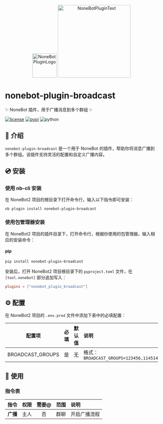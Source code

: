 <div align="center">
  <a href="https://v2.nonebot.dev/store"><img src="https://github.com/A-kirami/nonebot-plugin-template/blob/resources/nbp_logo.png" width="80" height="80" alt="NoneBotPluginLogo"></a>
  <img src="https://github.com/A-kirami/nonebot-plugin-template/blob/resources/NoneBotPlugin.svg" width="240" alt="NoneBotPluginText">
</div>

# nonebot-plugin-broadcast

✨ NoneBot 插件，用于广播消息到多个群组 ✨

[![license](https://img.shields.io/github/license/F1Justin/nonebot-plugin-broadcast.svg)](./LICENSE)
[![pypi](https://img.shields.io/pypi/v/nonebot-plugin-broadcast.svg)](https://pypi.python.org/pypi/nonebot-plugin-broadcast)
![python](https://img.shields.io/badge/python-3.9+-blue.svg)

## 📖 介绍

`nonebot-plugin-broadcast` 是一个用于 NoneBot 的插件，帮助你将消息广播到多个群组。该插件支持灵活的配置和自定义广播内容。

## 💿 安装

### 使用 nb-cli 安装

在 NoneBot2 项目的根目录下打开命令行，输入以下指令即可安装：

```bash
nb plugin install nonebot-plugin-broadcast
```

### 使用包管理器安装

在 NoneBot2 项目的插件目录下，打开命令行，根据你使用的包管理器，输入相应的安装命令：

#### pip

```bash
pip install nonebot-plugin-broadcast
```

安装后，打开 NoneBot2 项目根目录下的 `pyproject.toml` 文件，在 `[tool.nonebot]` 部分追加写入：

```toml
plugins = ["nonebot_plugin_broadcast"]
```

## ⚙️ 配置

在 NoneBot2 项目的 `.env.prod` 文件中添加下表中的必填配置：

| 配置项   | 必填 | 默认值 | 说明         |
|:--------:|:----:|:------:|:-------------|
| BROADCAST_GROUPS  | 是   | 无     | 格式：`BROADCAST_GROUPS=123456,114514,......`     |

## 🎉 使用

### 指令表

| 指令    | 权限 | 需要@ | 范围  | 说明         |
|:-------:|:----:|:-----:|:-----:|:-------------|
| **广播**   | 主人 | 否    | 群聊  | 开启广播流程     |

